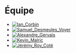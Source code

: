 # Équipe

<!-- Présentation des rôles et responsabilités de chacun des membres de l'équipe -->

* [![Ian_Corbin]( https://fakeimg.pl/400x400?text=V)](membre_v/)
* [![Samuel_Desmeules_Voyer]( https://fakeimg.pl/400x400?text=W)](membre_w/)
* [![Alexandre_Gervais]( https://fakeimg.pl/400x400?text=X)](membre_x/)
* [![Kevin_Malric]( https://fakeimg.pl/400x400?text=Y)](membre_y/)
* [![Jérémy_Roy_Coté](./img/jérémy.jpg)](membre_Z/)

